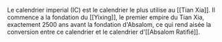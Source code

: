 Le calendrier imperial (IC) est le calendrier le plus utilise au [[Tian Xia]].
Il commence a la fondation du [[Yixing]], le premier empire du Tian Xia, exactement 2500 ans avant la fondation d'Absalom, ce qui rend aisée la conversion entre ce calendrier et le calendrier d'[[Absalom Ratifié]].
